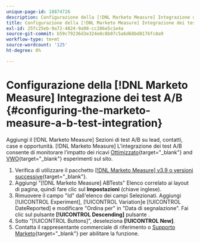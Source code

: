 ```yaml
---
unique-page-id: 18874726
description: Configurazione della [!DNL Marketo Measure] Integrazione dei test A/B - [!DNL Marketo Measure] - Documentazione del prodotto
title: Configurazione della [!DNL Marketo Measure] Integrazione dei test A/B
exl-id: 25fc25eb-9a72-4824-9a98-cc286e5c1e4a
source-git-commit: b59c79236d3e324e8c8b07c5a6d68bd8176fc8a9
workflow-type: tm+mt
source-wordcount: '125'
ht-degree: 0%

---
```


# Configurazione della [!DNL Marketo Measure] Integrazione dei test A/B {#configuring-the-marketo-measure-a-b-test-integration}

Aggiungi il [!DNL Marketo Measure] Sezioni di test A/B su lead, contatti, case e opportunità. [!DNL Marketo Measure] L’integrazione dei test A/B consente di monitorare l’impatto dei ricavi [Ottimizzato](https://optimizely.com/){target="_blank"} and [VWO](https://vwo.com/){target="_blank"} esperimenti sul sito.

1. Verifica di utilizzare il pacchetto [[!DNL Marketo Measure] v3.9 o versioni successive](https://appexchange.salesforce.com/appxListingDetail?listingId=a0N3000000B3KLuEAN){target="_blank"}.
1. Aggiungi &quot;[!DNL Marketo Measure] ABTests&quot; Elenco correlato ai layout di pagina, quindi fare clic sul **Impostazioni** (chiave inglese).
1. Rimuovere il campo &quot;Id&quot; dall&#39;elenco dei campi Selezionati. Aggiungi [!UICONTROL Experiment], [!UICONTROL Variation]e [!UICONTROL DateReported] e modificare &quot;Ordina per&quot; in &quot;Data di segnalazione&quot;. Fai clic sul pulsante **[!UICONTROL Descending]** pulsante .
1. Sotto &quot;[!UICONTROL Buttons]&quot;, deseleziona **[!UICONTROL New]**.
1. Contatta il rappresentante commerciale di riferimento o [Supporto Marketo](https://nation.marketo.com/t5/support/ct-p/Support){target="_blank"} per abilitare la funzione.
